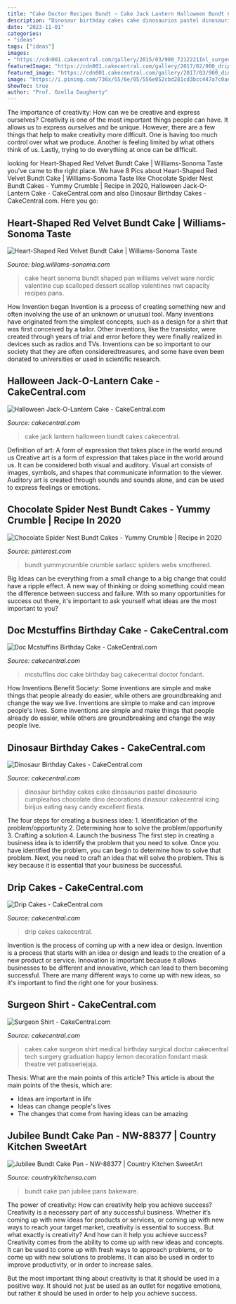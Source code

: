 ```yaml
---
title: "Cake Doctor Recipes Bundt ~ Cake Jack Lantern Halloween Bundt Cakes Cakecentral"
description: "Dinosaur birthday cakes cake dinosaurios pastel dinosaurio cumpleaños chocolate dino decorations dinasour cakecentral icing birijus eating easy candy excellent fiesta"
date: "2023-11-01"
categories:
- "ideas"
tags: ["ideas"]
images:
- "https://cdn001.cakecentral.com/gallery/2015/03/900_7212221Inl_surgeon-shirt.jpg"
featuredImage: "https://cdn001.cakecentral.com/gallery/2017/02/900_drip-cakes-722798ZeIJW.JPG"
featured_image: "https://cdn001.cakecentral.com/gallery/2017/03/900_dinosaur-birthday-cakes-676982DPvOd.JPG"
image: "https://i.pinimg.com/736x/55/6e/05/556e052cbd281cd3bcc447a7c0ae518a.jpg"
ShowToc: true
author: "Prof. Ozella Daugherty"
---
```



The importance of creativity: How can we be creative and express ourselves?
Creativity is one of the most important things people can have. It allows us to express ourselves and be unique. However, there are a few things that help to make creativity more difficult. One is having too much control over what we produce. Another is feeling limited by what others think of us. Lastly, trying to do everything at once can be difficult.

	

		
looking for Heart-Shaped Red Velvet Bundt Cake | Williams-Sonoma Taste you've came to the right place. We have 8 Pics about Heart-Shaped Red Velvet Bundt Cake | Williams-Sonoma Taste like Chocolate Spider Nest Bundt Cakes - Yummy Crumble | Recipe in 2020, Halloween Jack-O-Lantern Cake - CakeCentral.com and also Dinosaur Birthday Cakes - CakeCentral.com. Here you go:
		
    
## Heart-Shaped Red Velvet Bundt Cake | Williams-Sonoma Taste

<img loading=lazy src="http://blog.williams-sonoma.com/wp-content/uploads/2016/01/feb-14_heart-shaped-red-velvet-cake.jpg" onerror="this.onerror=null;this.src='https://tse4.mm.bing.net/th?id=OIP.u0RjO1soYVkaUfRuAZPIhAHaHa&amp;pid=15.1';" alt="Heart-Shaped Red Velvet Bundt Cake | Williams-Sonoma Taste">

_Source: blog.williams-sonoma.com_

>cake heart sonoma bundt shaped pan williams velvet ware nordic valentine cup scalloped dessert scallop valentines nwt capacity recipes pans. 

	

How Invention began
Invention is a process of creating something new and often involving the use of an unknown or unusual tool. Many inventions have originated from the simplest concepts, such as a design for a shirt that was first conceived by a tailor. Other inventions, like the transistor, were created through years of trial and error before they were finally realized in devices such as radios and TVs. Inventions can be so important to our society that they are often consideredtreasures, and some have even been donated to universities or used in scientific research.

    
## Halloween Jack-O-Lantern Cake - CakeCentral.com

<img loading=lazy src="https://cdn001.cakecentral.com/gallery/2016/07/900_halloween-jack-o-lantern-cake-9905254saDq.jpg" onerror="this.onerror=null;this.src='https://tse3.mm.bing.net/th?id=OIP.n16E68FGoXjrmTtn0cxtxAHaJ2&amp;pid=15.1';" alt="Halloween Jack-O-Lantern Cake - CakeCentral.com">

_Source: cakecentral.com_

>cake jack lantern halloween bundt cakes cakecentral. 

	

Definition of art: A form of expression that takes place in the world around us
Creative art is a form of expression that takes place in the world around us. It can be considered both visual and auditory. Visual art consists of images, symbols, and shapes that communicate information to the viewer. Auditory art is created through sounds and sounds alone, and can be used to express feelings or emotions.

    
## Chocolate Spider Nest Bundt Cakes - Yummy Crumble | Recipe In 2020

<img loading=lazy src="https://i.pinimg.com/736x/55/6e/05/556e052cbd281cd3bcc447a7c0ae518a.jpg" onerror="this.onerror=null;this.src='https://tse1.mm.bing.net/th?id=OIP.ZywHjwf6h1Wfmwu6azM1RQHaLH&amp;pid=15.1';" alt="Chocolate Spider Nest Bundt Cakes - Yummy Crumble | Recipe in 2020">

_Source: pinterest.com_

>bundt yummycrumble crumble sarlacc spiders webs smothered. 

	

Big Ideas can be everything from a small change to a big change that could have a ripple effect. A new way of thinking or doing something could mean the difference between success and failure. With so many opportunities for success out there, it's important to ask yourself what ideas are the most important to you?

    
## Doc Mcstuffins Birthday Cake - CakeCentral.com

<img loading=lazy src="https://cdn001.cakecentral.com/gallery/2015/03/900_823508mDc1_doc-mcstuffins-birthday-cake.jpg" onerror="this.onerror=null;this.src='https://tse2.mm.bing.net/th?id=OIP.LyZIqFuyPd_2DLZjUaLFQQHaJ4&amp;pid=15.1';" alt="Doc Mcstuffins Birthday Cake - CakeCentral.com">

_Source: cakecentral.com_

>mcstuffins doc cake birthday bag cakecentral doctor fondant. 

	

How Inventions Benefit Society: Some inventions are simple and make things that people already do easier, while others are groundbreaking and change the way we live.
Inventions are simple to make and can improve people's lives. Some inventions are simple and make things that people already do easier, while others are groundbreaking and change the way people live.

    
## Dinosaur Birthday Cakes - CakeCentral.com

<img loading=lazy src="https://cdn001.cakecentral.com/gallery/2017/03/900_dinosaur-birthday-cakes-676982DPvOd.JPG" onerror="this.onerror=null;this.src='https://tse1.mm.bing.net/th?id=OIP.JAFMDJg-kfSkagYSr4kyDwHaJ4&amp;pid=15.1';" alt="Dinosaur Birthday Cakes - CakeCentral.com">

_Source: cakecentral.com_

>dinosaur birthday cakes cake dinosaurios pastel dinosaurio cumpleaños chocolate dino decorations dinasour cakecentral icing birijus eating easy candy excellent fiesta. 

	

The four steps for creating a business idea: 1. Identification of the problem/opportunity 2. Determining how to solve the problem/opportunity 3. Crafting a solution 4. Launch the business
The first step in creating a business idea is to identify the problem that you need to solve. Once you have identified the problem, you can begin to determine how to solve that problem. Next, you need to craft an idea that will solve the problem. This is key because it is essential that your business be successful.

    
## Drip Cakes - CakeCentral.com

<img loading=lazy src="https://cdn001.cakecentral.com/gallery/2017/02/900_drip-cakes-722798ZeIJW.JPG" onerror="this.onerror=null;this.src='https://tse1.mm.bing.net/th?id=OIP.bYuTu8uZaZzbcg3WXz_LJAHaJ4&amp;pid=15.1';" alt="Drip Cakes - CakeCentral.com">

_Source: cakecentral.com_

>drip cakes cakecentral. 

	

Invention is the process of coming up with a new idea or design.
Invention is a process that starts with an idea or design and leads to the creation of a new product or service. Innovation is important because it allows businesses to be different and innovative, which can lead to them becoming successful. There are many different ways to come up with new ideas, so it's important to find the right one for your business.

    
## Surgeon Shirt - CakeCentral.com

<img loading=lazy src="https://cdn001.cakecentral.com/gallery/2015/03/900_7212221Inl_surgeon-shirt.jpg" onerror="this.onerror=null;this.src='https://tse1.mm.bing.net/th?id=OIP.gUyyq3aaUvEBhR0zMPBuwgHaJ4&amp;pid=15.1';" alt="Surgeon Shirt - CakeCentral.com">

_Source: cakecentral.com_

>cakes cake surgeon shirt medical birthday surgical doctor cakecentral tech surgery graduation happy lemon decoration fondant mask theatre vet patisseriejaja. 

	

Thesis: What are the main points of this article?
This article is about the main points of the thesis, which are: 
- Ideas are important in life
- Ideas can change people's lives
- The changes that come from having ideas can be amazing

    
## Jubilee Bundt Cake Pan - NW-88377 | Country Kitchen SweetArt

<img loading=lazy src="http://www.countrykitchensa.com/images_product/alternative/ko/nw-88377_2.jpg" onerror="this.onerror=null;this.src='https://tse4.mm.bing.net/th?id=OIP.VYhwBAfMoOHH0uO0KCng9QHaHa&amp;pid=15.1';" alt="Jubilee Bundt Cake Pan - NW-88377 | Country Kitchen SweetArt">

_Source: countrykitchensa.com_

>bundt cake pan jubilee pans bakeware. 

	

The power of creativity: How can creativity help you achieve success?
Creativity is a necessary part of any successful business. Whether it’s coming up with new ideas for products or services, or coming up with new ways to reach your target market, creativity is essential to success. But what exactly is creativity? And how can it help you achieve success?
Creativity comes from the ability to come up with new ideas and concepts. It can be used to come up with fresh ways to approach problems, or to come up with new solutions to problems. It can also be used in order to improve productivity, or in order to increase sales.

But the most important thing about creativity is that it should be used in a positive way. It should not just be used as an outlet for negative emotions, but rather it should be used in order to help you achieve success.


